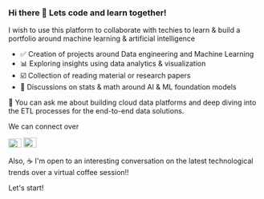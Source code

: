 ### Hi there 👋 Lets code and learn together!

<!--
**Sursha/Sursha** is a ✨ _special_ ✨ repository because its `README.md` (this file) appears on your GitHub profile.
Here are some ideas to get you started:
- 🔭 I’m currently working on ...
- 🌱 I’m currently learning ...
- 👯 I’m looking to collaborate on ...
- 🤔 I’m looking for help with ...
- 💬 Ask me about ...
- 📫 How to reach me: ...
- 😄 Pronouns: ...
- ⚡ Fun fact: ...
-->
<!-- > **"Learn, Create & Grow"** -->

I wish to use this platform to collaborate with techies to learn & build a portfolio around machine learning & artificial intelligence

- ✅ Creation of projects around Data engineering and Machine Learning
- 📊 Exploring insights using data analytics & visualization
- ☑️ Collection of reading material or research papers
- 📌 Discussions on stats & math around AI & ML foundation models

💬 You can ask me about building cloud data platforms and deep diving into the ETL processes for the end-to-end data solutions.
  
We can connect over

[<img width="26" height="18" alt="G" src="https://github.com/Sursha/Sursha/assets/37812615/35231a50-0b4e-4230-9690-a08234a98c29">](mailto:dataaienthusiast@gmail.com)
[<img width="26" height="20" alt="X" src="https://github.com/Sursha/Sursha/assets/37812615/9be037a8-cb6e-464d-aec2-4a349c0d80be">](https://twitter.com/data_ai_newbie)

Also, ☕ I'm open to an interesting conversation on the latest technological trends over a virtual coffee session!!

Let's start!
